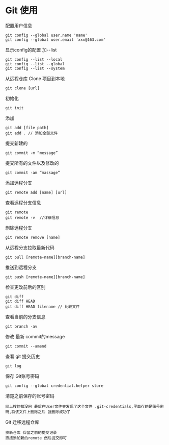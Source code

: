 # Git 使用


配置用户信息

    git config --global user.name 'name'
    git config --global user.email 'xxx@163.com'
 
显示config的配置 加--list

    git config --list --local
    git config --list --global
    git config --list --system 

从远程仓库 Clone 项目到本地

    git clone [url]

初始化 

    git init 

添加

    git add [file path]
    git add . // 添加全部文件
    
提交新建的

    git commit -m “message”
    
提交所有的文件以及修改的 

    git commit -am “massage”

添加远程分支

    git remote add [name] [url]
    
查看远程分支信息
    
    git remote
    git remote -v  //详细信息

删除远程分支

    git remote remove [name]

从远程分支拉取最新代码

    git pull [remote-name][branch-name] 
    
推送到远程分支

    git push [remote-name][branch-name] 
    
检查更改前后的区别

    git diff
    git diff HEAD
    git diff HEAD filename // 比较文件

查看当前的分支信息

    git branch -av
     
修改 最新 commit的message
    
    git commit --amend

查看 git 提交历史
    
    git log

保存 Git账号密码

    git config --global credential.helper store

清楚之前保存的账号密码

    网上搜的都没用 最后在User文件夹发现了这个文件 .git-credentials,里面存的是账号密码,将该文件上删除之后 就删除成功了

Git 迁移远程仓库

    换新仓库 保留之前的提交记录
    直接添加新的remote 然后提交即可